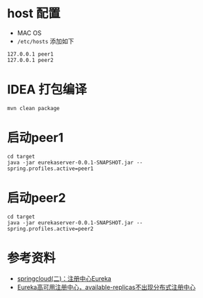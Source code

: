 # host 配置

* MAC OS  
* ```/etc/hosts``` 添加如下

```
127.0.0.1 peer1
127.0.0.1 peer2
```

# IDEA 打包编译

```
mvn clean package
```

# 启动peer1

```
cd target
java -jar eurekaserver-0.0.1-SNAPSHOT.jar --spring.profiles.active=peer1
```

# 启动peer2

```
cd target
java -jar eurekaserver-0.0.1-SNAPSHOT.jar --spring.profiles.active=peer2
```


# 参考资料

* [springcloud(二)：注册中心Eureka](http://www.ityouknow.com/springcloud/2017/05/10/springcloud-eureka.html)
* [Eureka高可用注册中心，available-replicas不出现分布式注册中心](https://blog.csdn.net/u012503481/article/details/78919799)